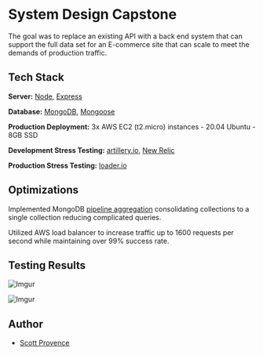 
# System Design Capstone

The goal was to replace an existing API with a back end system that can support the full data set for
an E-commerce site that can scale to meet the demands of production traffic.

## Tech Stack

**Server:** [Node](https://nodejs.org/en/), [Express](https://expressjs.com/)

**Database:** [MongoDB](https://www.mongodb.com/), [Mongoose](https://mongoosejs.com/)

**Production Deployment:** 3x AWS EC2 (t2.micro) instances - 20.04 Ubuntu - 8GB SSD

**Development Stress Testing:** [artillery.io](https://artillery.io/), [New Relic](https://newrelic.com/)

**Production Stress Testing:** [loader.io](https://loader.io/)

## Optimizations

Implemented MongoDB [pipeline aggregation](https://docs.mongodb.com/manual/core/aggregation-pipeline/) consolidating collections to a single collection reducing complicated queries.

Utilized AWS load balancer to increase traffic up to 1600 requests per second while maintaining over 99% success rate.

## Testing Results

![Imgur](https://i.imgur.com/23QHyHP.png)

![Imgur](https://i.imgur.com/BC7kKSt.png)

## Author

- [Scott Provence](https://github.com/scopro220/)

